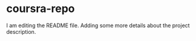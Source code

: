 # coursra-repo
I am editing the README file. Adding some more details about the project description.
